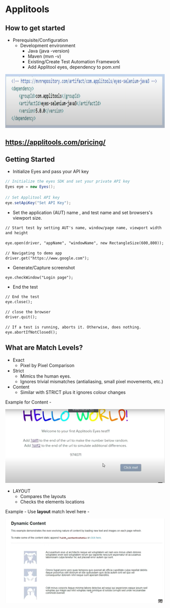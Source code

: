 # Applitools

## How to get started

* Prerequisite/Configuration
    * Development environment
        * Java (java -version)
        * Maven (mvn -v)
        * Existing/Create Test Automation Framework
        * Add Applitool eyes, dependency to pom.xml

![alt text](image-4.png)


## https://applitools.com/pricing/

## Getting Started

* Initialize Eyes and pass your API key

```java
// Initialize the eyes SDK and set your private API key
Eyes eye = new Eyes();

// Set Applitool API key
eye.setApiKey("Set API Key");
```

* Set the application (AUT) name , and test name and set browsers's viewport size.

```
// Start test by setting AUT's name, window/page name, viewport width and height

eye.open(driver, "appName", "windowName", new RectangleSize(600,800));

// Navigating to demo app
driver.get("https://www.google.com");
```

* Generate/Capture screenshot

```
eye.checkWindow("Login page");
```

* End the test
```
// End the test
eye.close();

// close the browser
driver.quit();

// If a test is running, aborts it. Otherwise, does nothing.
eye.abortIfNotClosed();

```


## What are Match Levels?

* Exact
    * Pixel by Pixel Comparison
* Strict
    * Mimics the human eyes.
    * Ignores trivial mismatches (antialiasing, small pixel movements, etc.)
* Content
    * Similar with STRICT plus it ignores colour changes

Example for Content - 

![alt text](image-6.png)



* LAYOUT
    * Compares the layouts
    * Checks the elements locations

Example - 
Use **layout** match level here - 

![alt text](image-5.png)